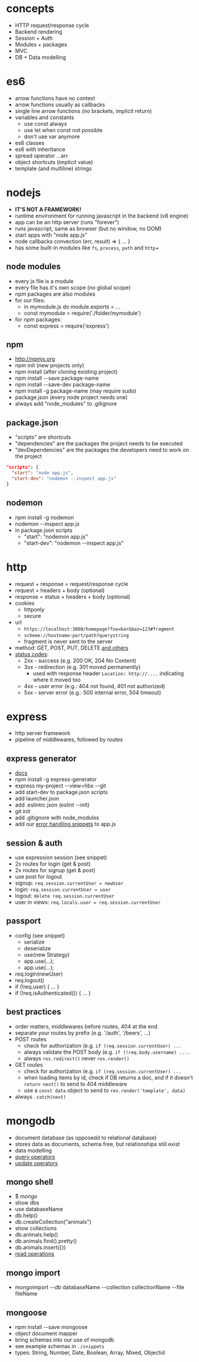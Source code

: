 
# concepts

- HTTP request/response cycle
- Backend rendering
- Session + Auth
- Modules + packages
- MVC
- DB + Data modelling

# es6
- arrow functions have no context
- arrow functions usually as callbacks
- single line arrow functions (no brackets, implicit return)
- variables and constants
  - use const always
  - use let when const not possible
  - don't use var anymore
- es6 classes
- es6 with inheritance
- spread operator ...arr
- object shortcuts (implicit value)
- template (and multiline) strings

# nodejs
- **IT'S NOT A FRAMEWORK!**
- runtime environment for running javascript in the backend (v8 engine)
- app can be an http server (runs "forever")
- runs javascript, same as browser (but no window, no DOM)
- start apps with "node app.js"
- node callbacks convection (err, result) => { ... }
- has some built-in modules like `fs`, `process`, `path` and `http`+

## node modules
- every js file is a module
- every file has it's own scope (no global scope)
- npm packages are also modules
- for our files:
  - in mymodule.js do module.exports = ...
  - const mymodule = require('./folder/mymodule')
- for npm packages:
  - const express = require('express')

## npm
- http://npmjs.org
- npm init (new projects only)
- npm install (after cloning existing project)
- npm install --save package-name
- npm install --save-dev package-name
- npm install -g package-name (may require sudo)
- package.json (every node project needs one)
- always add "node_modules" to .gitignore

## package.json
- "scripts" are shortcuts
- "dependencies" are the packages the project needs to be executed
- "devDependencies" are the packages the developers need to work on the project

```json
"scripts": {
  "start": "node app.js",
  "start-dev": "nodemon --inspect app.js"
}
```

## nodemon
- npm install -g nodemon
- nodemon --inspect app.js
- in package.json scripts
  - "start": "nodemon app.js"
  - "start-dev": "nodemon --inspect app.js"


# http

- request + response = request/response cycle
- request = headers + body (optional)
- response = status + headers + body (optional)
- cookies
  - httponly
  - secure
- url
  - `https://localhost:3000/homepage?foo=bar&baz=123#fragment`
  - `scheme://hostname:port/path?querystring` 
  - fragment is never sent to the server
- method: GET, POST, PUT, DELETE [and others](https://developer.mozilla.org/en-US/docs/Web/HTTP/Methods)
- [status codes](https://developer.mozilla.org/en-US/docs/Web/HTTP/Status):
  - 2xx - success (e.g. 200 OK, 204 No Content)
  - 3xx - redirection (e.g. 301 moved permanently)
    - used with response header `Location: http://....` indicating where it moved too
  - 4xx - user error (e.g.: 404 not found, 401 not authorized)
  - 5xx - server error (e.g.: 500 internal error, 504 timeout)


# express
- http server framework
- pipeline of middlewares, followed by routes

## express generator
- [docs](https://expressjs.com/en/starter/generator.html)
- npm install -g express-generator
- express my-project --view=hbs --git
- add start-dev to package.json scripts
- add launcher.json
- add .eslintrc.json (eslint --init)
- git init
- add .gitignore with node_modules
- add our [error handling snippets](./express-apps/app.js) to app.js 

## session & auth
- use expression session (see snippet)
- 2x routes for login (get & post)
- 2x routes for signup (get & post)
- use post for logout
- signup: `req.session.currentUser = newUser`
- login: `req.session.currentUser = user`
- logout: `delete req.session.currentUser`
- user in views: `req.locals.user = req.session.currentUser`

## passport
- config (see snippet)
  - serialize
  - deserialize
  - use(new Strategy)
  - app.use(...);
  - app.use(...);
- req.login(newUser)
- req.logout()
- if (!req.user) { ... }
- if (!req.isAuthenticated()) { ... }

## best practices

- order matters, middlewares before routes, 404 at the end
- separate your routes by prefix (e.g. '/auth', '/beers', ...)
- POST routes
  - check for authorization (e.g. `if (req.session.currentUser) ... ` 
  - always validate the POST body (e.g. `if (!req.body.username) ....`
  - always `res.redirect()` never `res.render()`
- GET routes
  - check for authorization (e.g. `if (req.session.currentUser) ... ` 
  - when loading items by id, check if DB returns a doc, and if it doesn't `return next()` to send to 404 middleware
  - use a `const data` object to send to `res.render('template', data)`
- always `.catch(next)` 

# mongodb

- document database (as opposedd to relational database)
- stores data as documents, schema free, but relationships still exist
- data modelling
- [query operators](https://docs.mongodb.com/manual/reference/operator/query/)
- [update operators](https://docs.mongodb.com/manual/reference/operator/update/)

## mongo shell
- $ mongo
- show dbs
- use databaseName
- db.help()
- db.createCollection("animals")
- show collections
- db.animals.help()
- db.animals.find().pretty()
- db.animals.insert({})
- [read operations](https://docs.mongodb.com/manual/crud/#read-operations)

## mongo import
- mongoimport  --db databaseName  --collection collectionName --file fileName

## mongoose
- npm install --save mongoose
- object document mapper
- bring schemas into our use of mongodb
- see example schemas in `./snippets`
- types: String, Number, Date, Boolean, Array, Mixed, Objectid
